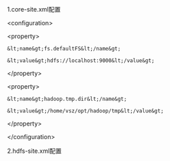 1.core-site.xml配置

&lt;configuration&gt;

  &lt;property&gt;

    &lt;name&gt;fs.defaultFS&lt;/name&gt;

    &lt;value&gt;hdfs://localhost:9000&lt;/value&gt;

  &lt;/property&gt;

  &lt;property&gt;

    &lt;name&gt;hadoop.tmp.dir&lt;/name&gt;

    &lt;value&gt;/home/vsz/opt/hadoop/tmp&lt;/value&gt;

  &lt;/property&gt;

&lt;/configuration&gt;

2.hdfs-site.xml配置

